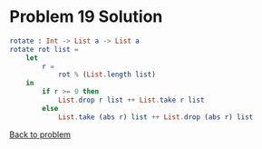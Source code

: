 # Problem 19 Solution

```elm 
rotate : Int -> List a -> List a
rotate rot list =
    let
        r =
            rot % (List.length list)
    in
        if r >= 0 then
            List.drop r list ++ List.take r list
        else
            List.take (abs r) list ++ List.drop (abs r) list
```

[Back to problem](../p/p19.md)
